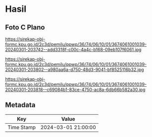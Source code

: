 # Hasil

## Foto C Plano

https://sirekap-obj-formc.kpu.go.id/2c3d/pemilu/ppwp/36/74/06/10/01/3674061001039-20240301-203742--add3318f-c00c-4a4c-b168-09eb107f6061.jpg

https://sirekap-obj-formc.kpu.go.id/2c3d/pemilu/ppwp/36/74/06/10/01/3674061001039-20240301-203802--a980aa6a-d750-48d3-9041-bf8525116b32.jpg

https://sirekap-obj-formc.kpu.go.id/2c3d/pemilu/ppwp/36/74/06/10/01/3674061001039-20240301-203818--c69084b1-83ce-4750-ac8a-6db66b582a30.jpg


## Metadata

| Key        | Value               |
| ---------- | ------------------- |
| Time Stamp | 2024-03-01 21:00:00 |



